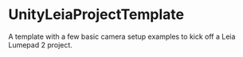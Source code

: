 # UnityLeiaProjectTemplate
A template with a few basic camera setup examples to kick off a Leia Lumepad 2 project.
